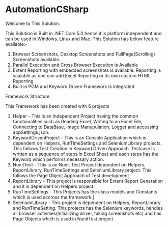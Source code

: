 # AutomationCSharp

Welcome to This Solution. 

This Solution is Built in .NET Core 5.0 hence it is platform independent and can be used in Windows, Linux and Mac.
This Solution has below feature available:-
1. Browser Screenshots, Desktop Screenshots and FullPage(Scrolling) Screenshots available.
2. Parallel Execution and Cross Browser Execution is Available
3. Extent Reporting with embedded screenshots is available. Reporting is scalable as one can add Excel Reporting or its own custom HTML Reporting
4. Built in POM and Keyword Driven Framework is integrated


Framework Structure

This Framework has been created with 6 projects
1. Helper - This is an Independent Project having the common functionalities such as Reading Excel, Writing to an Excel File, Connecting to DataBase, Image Manupulation, Logger and accessing appSettings.json.
2. KeywordDrivenProject - This is an Console Application which is dependent on Helpers, RunTimeSettings and SeleniumLibrary projects. This follows Test Creation in Keyword Driven Approach. Testcase is written as a sequence of steps in Excel Sheet and each steps has the Keyword which performs necessary action.
3. NunitTest - This is an Nunit Test Project dependent on Helpers, ReportLibrary, RunTimeSettings and SeleniumLibrary project. This follows the Page Object Approach of Test development
4. ReportLibrary - This project is responsible for Extent Report Generation and it is dependent on Helpers project.
5. RunTimeSettings - This Projects has the class models and Constants which is used accross the framework.]
6. SeleniumLibrary - This project is dependent on Helpers, ReportLibrary and RunTimeSetting. This projects has the Selenium keywords, handles all browser activities(Initializing driver, taking screenshots etc) and has Page Objects which is used in NunitTest project.
 
